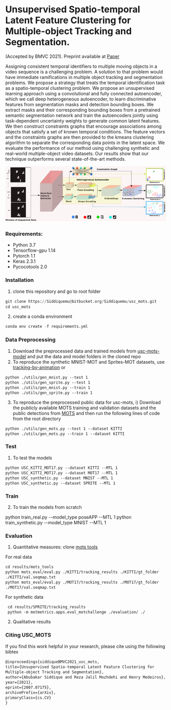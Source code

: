 # Unsupervised Spatio-temporal Latent Feature Clustering for Multiple-object Tracking and Segmentation.
(Accepted by BMVC 2021). Preprint available at [Paper](https://arxiv.org/abs/2007.07175)

Assigning consistent temporal identifiers to multiple moving objects in a video sequence is a challenging problem. A solution to that problem would have immediate ramifications in multiple object tracking and segmentation problems. We propose a strategy that treats the temporal identification task as a spatio-temporal clustering problem. We propose an unsupervised learning approach using a convolutional and fully connected autoencoder, which we call deep heterogeneous autoencoder, to learn discriminative features from segmentation masks and detection bounding boxes. We extract masks and their corresponding bounding boxes from a pretrained semantic segmentation network and train the autoencoders jointly using task-dependent uncertainty weights to generate common latent features. We then construct constraints graphs that encourage associations among objects that satisfy a set of known temporal conditions. The feature vectors and the constraints graphs are then provided to the kmeans clustering algorithm to separate the corresponding data points in the latent space. We evaluate the performance of our method using challenging synthetic and real-world multiple-object video datasets. Our results show that our technique outperforms several state-of-the-art methods.

![model_diagramv1](images/model_diagramv1.PNG)
### Requirements: ###
* Python 3.7 
* Tensorflow-gpu 1.14
* Pytorch 1.1
* Keras 2.3.1
* Pycocotools 2.0

### Installation ###

1. clone this repository and go to root folder
```python
git clone https://Siddiquemu@bitbucket.org/Siddiquemu/usc_mots.git
cd usc_mots
```
2. create a conda environment
```python
conda env create -f requirements.yml
```
### Data Preprocessing ###
1. Download the preprocessed data and trained models from [usc-mots-model](https://drive.google.com/file/d/1fP6yCTF_8CUzwjlE7gU1h76_9EwWJaLb/view?usp=sharing) and put the data and model folders in the cloned repo
2. To reproduce the synthetic MNIST-MOT and Sprites-MOT datasets, use [tracking-by-animation](https://github.com/zhen-he/tracking-by-animation.git) or
```shell
python ./utils/gen_mnist.py --test 1
python ./utils/gen_sprite.py --test 1
python ./utils/gen_mnist.py --train 1
python ./utils/gen_sprite.py --train 1
```
3. To reproduce the preprocessed public data for usc-mots, i) Download the publicly available MOTS training and validation datasets and the public detections from [MOTS](https://www.vision.rwth-aachen.de/page/mots) and then run the following lines of code from the root directory
 
```shell
python ./utils/gen_mots.py --test 1 --dataset KITTI
python ./utils/gen_mots.py --train 1 --dataset KITTI
```
### Test ###
1. To test the models
```
python USC_KITTI_MOT17.py --dataset KITTI --MTL 1
python USC_KITTI_MOT17.py --dataset MOT17 --MTL 1
python USC_synthetic.py --dataset MNIST --MTL 1
python USC_synthetic.py --dataset SPRITE --MTL 1
```

### Train ###
2. To train the models from scratch

python train_real.py --model_type poseAPP --MTL 1
python train_synthetic.py --model_type MNIST --MTL 1

### Evaluation ###

1. Quantitative measures: clone [mots tools](https://github.com/VisualComputingInstitute/mots_tools)

For real data
```
cd results/mots_tools
python mots_eval/eval.py ./KITTI/tracking_results ./KITTI/gt_folder ./KITTI/val.seqmap.txt
python mots_eval/eval.py ./MOT17/tracking_results ./MOT17/gt_folder ./MOT17/val.seqmap.txt
```
For synthetic data
```
 cd results/SPRITE/tracking_results
 python -m motmetrics.apps.eval_motchallenge ./evaluation/ ./
```
2. Qualitative results

### Citing USC_MOTS ###

If you find this work helpful in your research, please cite using the following bibtex
```
@inproceedings{siddiqueBMVC2021_usc_mots,
title={Unsupervised Spatio-temporal Latent Feature Clustering for Multiple-object Tracking and Segmentation}, 
author={Abubakar Siddique and Reza Jalil Mozhdehi and Henry Medeiros},
year={2021},
eprint={2007.07175},
archivePrefix={arXiv},
primaryClass={cs.CV}
}
```
